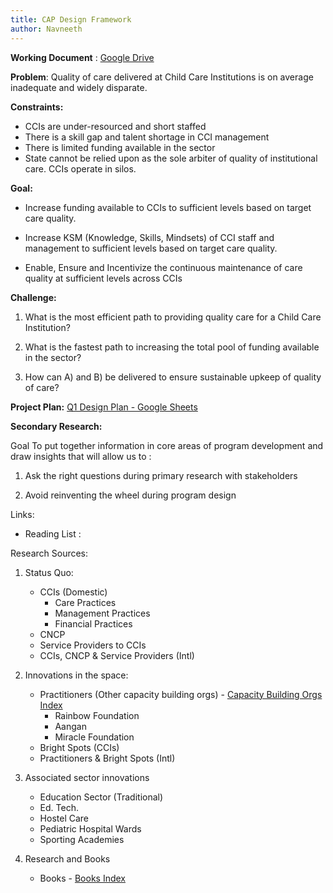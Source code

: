 ```yaml
---
title: CAP Design Framework
author: Navneeth
---
```

**Working Document** : [Google Drive](https://docs.google.com/document/d/18LmCHl_Ezc972JXLlXttSo_Ewm3-W5dfq9bTspdv_bQ/edit)

**Problem**: Quality of care delivered at Child Care Institutions is on average inadequate and widely disparate. 

**Constraints:** 
- CCIs are under-resourced and short staffed
- There is a skill gap and talent shortage in CCI management
- There is limited funding available in the sector
- State cannot be relied upon as the sole arbiter of quality of institutional care. CCIs operate in silos. 

**Goal:** 
- Increase funding available to CCIs to sufficient levels based on target care quality.
    
- Increase KSM (Knowledge, Skills, Mindsets) of CCI staff and management to sufficient levels based on target care quality. 
    
- Enable, Ensure and Incentivize the continuous maintenance of care quality at sufficient levels across CCIs
    
**Challenge:** 

1.  What is the most efficient path to providing quality care for a Child Care Institution? 
    
2.  What is the fastest path to increasing the total pool of funding available in the sector?
    
3.  How can A) and B) be delivered to ensure sustainable upkeep of quality of care? 
    
**Project Plan:** [Q1 Design Plan - Google Sheets](https://docs.google.com/spreadsheets/d/1dlkMpXmnfNy0pXYaMPwJzYjUOuWECAu9iHx35NFrMvw/edit?usp=drive_web&ouid=104429298457953240905)

  
**Secondary Research:** 

Goal To put together information in core areas of program development and draw insights that will allow us to : 

1.  Ask the right questions during primary research with stakeholders
    
2.  Avoid reinventing the wheel during program design

Links: 

 -  Reading List : 
    
Research Sources:

1.  Status Quo:
	- CCIs (Domestic)
		-  Care Practices
		-  Management Practices
		- Financial Practices
	 - CNCP
	 - Service Providers to CCIs
	 -  CCIs, CNCP & Service Providers (Intl)
    
2.  Innovations in the space:
	-  Practitioners (Other capacity building orgs) - [Capacity Building Orgs Index](Volume%201/Reference%20Reading/Other%20Capacity%20Building%20Orgs/Capacity%20Building%20Orgs%20Index.md)
		- Rainbow Foundation
		- Aangan
		- Miracle Foundation
	-  Bright Spots (CCIs)
	-  Practitioners & Bright Spots (Intl)
    
3.  Associated sector innovations
	-  Education Sector (Traditional)
	-  Ed. Tech.
	- Hostel Care
	- Pediatric Hospital Wards
	- Sporting Academies
4. Research and Books
	- Books  - [Books Index](Volume%201/Reference%20Reading/Books/Books%20Index.md)
    
